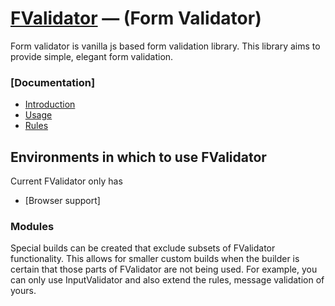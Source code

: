 [FValidator](https://github.com/retroace/FValidator) — (Form Validator)
==================================================

Form validator is vanilla js based form validation library. This library aims to provide simple,
elegant form validation. 

### [Documentation]

- [Introduction](https://github.com/retroace/FValidator/blob/master/docs/Introduction.md)
- [Usage](https://github.com/retroace/FValidator/blob/master/docs/Usage.md)
- [Rules](https://github.com/retroace/FValidator/blob/master/docs/Rule.md)


Environments in which to use FValidator
--------------------------------------
Current FValidator only has

- [Browser support]






### Modules

Special builds can be created that exclude subsets of FValidator functionality.
This allows for smaller custom builds when the builder is certain that those parts of FValidator are not being used.
For example, you can only use InputValidator and also extend the rules, message validation of yours. 


